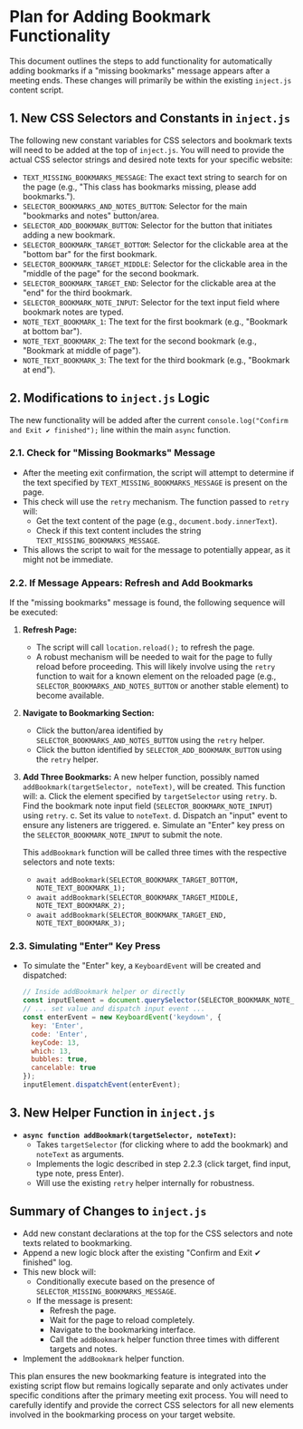# Plan for Adding Bookmark Functionality

This document outlines the steps to add functionality for automatically adding bookmarks if a "missing bookmarks" message appears after a meeting ends. These changes will primarily be within the existing `inject.js` content script.

## 1. New CSS Selectors and Constants in `inject.js`

The following new constant variables for CSS selectors and bookmark texts will need to be added at the top of `inject.js`. You will need to provide the actual CSS selector strings and desired note texts for your specific website:

- `TEXT_MISSING_BOOKMARKS_MESSAGE`: The exact text string to search for on the page (e.g., "This class has bookmarks missing, please add bookmarks.").
- `SELECTOR_BOOKMARKS_AND_NOTES_BUTTON`: Selector for the main "bookmarks and notes" button/area.
- `SELECTOR_ADD_BOOKMARK_BUTTON`: Selector for the button that initiates adding a new bookmark.
- `SELECTOR_BOOKMARK_TARGET_BOTTOM`: Selector for the clickable area at the "bottom bar" for the first bookmark.
- `SELECTOR_BOOKMARK_TARGET_MIDDLE`: Selector for the clickable area in the "middle of the page" for the second bookmark.
- `SELECTOR_BOOKMARK_TARGET_END`: Selector for the clickable area at the "end" for the third bookmark.
- `SELECTOR_BOOKMARK_NOTE_INPUT`: Selector for the text input field where bookmark notes are typed.
- `NOTE_TEXT_BOOKMARK_1`: The text for the first bookmark (e.g., "Bookmark at bottom bar").
- `NOTE_TEXT_BOOKMARK_2`: The text for the second bookmark (e.g., "Bookmark at middle of page").
- `NOTE_TEXT_BOOKMARK_3`: The text for the third bookmark (e.g., "Bookmark at end").

## 2. Modifications to `inject.js` Logic

The new functionality will be added after the current `console.log("Confirm and Exit ✔ finished");` line within the main `async` function.

### 2.1. Check for "Missing Bookmarks" Message

- After the meeting exit confirmation, the script will attempt to determine if the text specified by `TEXT_MISSING_BOOKMARKS_MESSAGE` is present on the page.
- This check will use the `retry` mechanism. The function passed to `retry` will:
    - Get the text content of the page (e.g., `document.body.innerText`).
    - Check if this text content includes the string `TEXT_MISSING_BOOKMARKS_MESSAGE`.
- This allows the script to wait for the message to potentially appear, as it might not be immediate.

### 2.2. If Message Appears: Refresh and Add Bookmarks

If the "missing bookmarks" message is found, the following sequence will be executed:

1.  **Refresh Page:**
    -   The script will call `location.reload();` to refresh the page.
    -   A robust mechanism will be needed to wait for the page to fully reload before proceeding. This will likely involve using the `retry` function to wait for a known element on the reloaded page (e.g., `SELECTOR_BOOKMARKS_AND_NOTES_BUTTON` or another stable element) to become available.

2.  **Navigate to Bookmarking Section:**
    -   Click the button/area identified by `SELECTOR_BOOKMARKS_AND_NOTES_BUTTON` using the `retry` helper.
    -   Click the button identified by `SELECTOR_ADD_BOOKMARK_BUTTON` using the `retry` helper.

3.  **Add Three Bookmarks:**
    A new helper function, possibly named `addBookmark(targetSelector, noteText)`, will be created. This function will:
    a. Click the element specified by `targetSelector` using `retry`.
    b. Find the bookmark note input field (`SELECTOR_BOOKMARK_NOTE_INPUT`) using `retry`.
    c. Set its value to `noteText`.
    d. Dispatch an "input" event to ensure any listeners are triggered.
    e. Simulate an "Enter" key press on the `SELECTOR_BOOKMARK_NOTE_INPUT` to submit the note.

    This `addBookmark` function will be called three times with the respective selectors and note texts:
    -   `await addBookmark(SELECTOR_BOOKMARK_TARGET_BOTTOM, NOTE_TEXT_BOOKMARK_1);`
    -   `await addBookmark(SELECTOR_BOOKMARK_TARGET_MIDDLE, NOTE_TEXT_BOOKMARK_2);`
    -   `await addBookmark(SELECTOR_BOOKMARK_TARGET_END, NOTE_TEXT_BOOKMARK_3);`

### 2.3. Simulating "Enter" Key Press

- To simulate the "Enter" key, a `KeyboardEvent` will be created and dispatched:
  ```javascript
  // Inside addBookmark helper or directly
  const inputElement = document.querySelector(SELECTOR_BOOKMARK_NOTE_INPUT);
  // ... set value and dispatch input event ...
  const enterEvent = new KeyboardEvent('keydown', {
    key: 'Enter',
    code: 'Enter',
    keyCode: 13,
    which: 13,
    bubbles: true,
    cancelable: true
  });
  inputElement.dispatchEvent(enterEvent);
  ```

## 3. New Helper Function in `inject.js`

-   **`async function addBookmark(targetSelector, noteText)`:**
    -   Takes `targetSelector` (for clicking where to add the bookmark) and `noteText` as arguments.
    -   Implements the logic described in step 2.2.3 (click target, find input, type note, press Enter).
    -   Will use the existing `retry` helper internally for robustness.

## Summary of Changes to `inject.js`

- Add new constant declarations at the top for the CSS selectors and note texts related to bookmarking.
- Append a new logic block after the existing "Confirm and Exit ✔ finished" log.
- This new block will:
    - Conditionally execute based on the presence of `SELECTOR_MISSING_BOOKMARKS_MESSAGE`.
    - If the message is present:
        - Refresh the page.
        - Wait for the page to reload completely.
        - Navigate to the bookmarking interface.
        - Call the `addBookmark` helper function three times with different targets and notes.
- Implement the `addBookmark` helper function.

This plan ensures the new bookmarking feature is integrated into the existing script flow but remains logically separate and only activates under specific conditions after the primary meeting exit process. You will need to carefully identify and provide the correct CSS selectors for all new elements involved in the bookmarking process on your target website.
